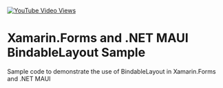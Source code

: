 [![YouTube Video Views](https://img.shields.io/youtube/views/Gxo-85Cbii8?style=social)](https://youtu.be/Gxo-85Cbii8)

# Xamarin.Forms and .NET MAUI BindableLayout Sample
Sample code to demonstrate the use of BindableLayout in Xamarin.Forms and .NET MAUI
